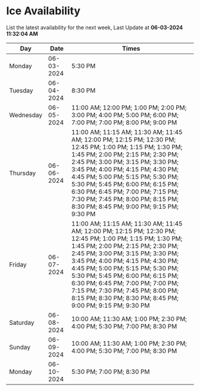 # Ice Availability

List the latest availability for the next week, Last Update at **06-03-2024 11:32:04 AM**

| Day         | Date        | Times       |
| ----------- | ----------- | ----------- |
|Monday|06-03-2024|5:30 PM|
|Tuesday|06-04-2024|8:30 PM|
|Wednesday|06-05-2024|11:00 AM; 12:00 PM; 1:00 PM; 2:00 PM; 3:00 PM; 4:00 PM; 5:00 PM; 6:00 PM; 7:00 PM; 7:00 PM; 8:00 PM; 9:00 PM|
|Thursday|06-06-2024|11:00 AM; 11:15 AM; 11:30 AM; 11:45 AM; 12:00 PM; 12:15 PM; 12:30 PM; 12:45 PM; 1:00 PM; 1:15 PM; 1:30 PM; 1:45 PM; 2:00 PM; 2:15 PM; 2:30 PM; 2:45 PM; 3:00 PM; 3:15 PM; 3:30 PM; 3:45 PM; 4:00 PM; 4:15 PM; 4:30 PM; 4:45 PM; 5:00 PM; 5:15 PM; 5:30 PM; 5:30 PM; 5:45 PM; 6:00 PM; 6:15 PM; 6:30 PM; 6:45 PM; 7:00 PM; 7:15 PM; 7:30 PM; 7:45 PM; 8:00 PM; 8:15 PM; 8:30 PM; 8:45 PM; 9:00 PM; 9:15 PM; 9:30 PM|
|Friday|06-07-2024|11:00 AM; 11:15 AM; 11:30 AM; 11:45 AM; 12:00 PM; 12:15 PM; 12:30 PM; 12:45 PM; 1:00 PM; 1:15 PM; 1:30 PM; 1:45 PM; 2:00 PM; 2:15 PM; 2:30 PM; 2:45 PM; 3:00 PM; 3:15 PM; 3:30 PM; 3:45 PM; 4:00 PM; 4:15 PM; 4:30 PM; 4:45 PM; 5:00 PM; 5:15 PM; 5:30 PM; 5:30 PM; 5:45 PM; 6:00 PM; 6:15 PM; 6:30 PM; 6:45 PM; 7:00 PM; 7:00 PM; 7:15 PM; 7:30 PM; 7:45 PM; 8:00 PM; 8:15 PM; 8:30 PM; 8:30 PM; 8:45 PM; 9:00 PM; 9:15 PM; 9:30 PM|
|Saturday|06-08-2024|10:00 AM; 11:30 AM; 1:00 PM; 2:30 PM; 4:00 PM; 5:30 PM; 7:00 PM; 8:30 PM|
|Sunday|06-09-2024|10:00 AM; 11:30 AM; 1:00 PM; 2:30 PM; 4:00 PM; 5:30 PM; 7:00 PM; 8:30 PM|
|Monday|06-10-2024|5:30 PM; 7:00 PM; 8:30 PM|
